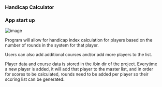 ### Handicap Calculator

### App start up
![image](https://github.com/Cole-Z/CIS262_Final-/assets/98670265/0d41c219-cd81-4d40-b33e-66354d4474bf)

Program will allow for handicap index calculation for players based on the number of rounds in the system for that player.

Users can also add additional courses and/or add more players to the list.

Player data and course data is stored in the /bin dir of the project. Everytime a new player is added, it will add that player to the master list, and in order for scores to be calculated, rounds need to be added per player so their scoring list can be generated.

